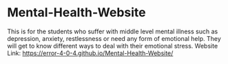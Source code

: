 # Mental-Health-Website
This is for the students who suffer with middle level mental illness such as depression, anxiety, restlessness or need any form of emotional help. They will get to know different ways to deal with their emotional stress.
Website Link: https://error-4-0-4.github.io/Mental-Health-Website/
